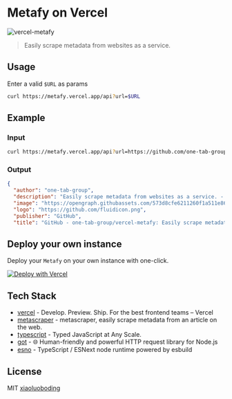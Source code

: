 # Metafy on Vercel

![vercel-metafy](https://vercelbadge.vercel.app/api/one-tab-group/metafy)

> Easily scrape metadata from websites as a service.

## Usage

Enter a valid `$URL` as params

```bash
curl https://metafy.vercel.app/api?url=$URL
```

## Example

### Input

```bash
curl https://metafy.vercel.app/api?url=https://github.com/one-tab-group/vercel-metafy
```

### Output

```json
{
  "author": "one-tab-group",
  "description": "Easily scrape metadata from websites as a service. - GitHub - one-tab-group/vercel-metafy: Easily scrape metadata from websites as a service.",
  "image": "https://opengraph.githubassets.com/573d8cfe6211260f1a511e86cd042858b6aadb1a7a20b9e07fff9b779f54654b/one-tab-group/vercel-metafy",
  "logo": "https://github.com/fluidicon.png",
  "publisher": "GitHub",
  "title": "GitHub - one-tab-group/vercel-metafy: Easily scrape metadata from websites as a service.",
```

## Deploy your own instance

Deploy your `Metafy` on your own instance with one-click.

[![Deploy with Vercel](https://vercel.com/button)](https://vercel.com/new/clone?repository-url=https%3A%2F%2Fgithub.com%2Fone-tab-group%2Fvercel-metafy)

## Tech Stack

- [vercel](https://vercel.com/) - Develop. Preview. Ship. For the best frontend teams – Vercel
- [metascraper](https://metascraper.js.org/) - metascraper, easily scrape metadata from an article on the web.
- [typescript](https://www.typescriptlang.org/) - Typed JavaScript at Any Scale.
- [got](https://github.com/sindresorhus/got) - 🌐 Human-friendly and powerful HTTP request library for Node.js
- [esno](https://github.com/antfu/esno) - TypeScript / ESNext node runtime powered by esbuild

## License

MIT [xiaoluoboding](https://github.com/xiaoluoboding)
